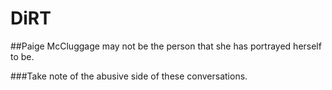 # DiRT
##Paige McCluggage may not be the person that she has portrayed herself to be. 

###Take note of the abusive side of these conversations. 

